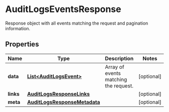 # AuditLogsEventsResponse

Response object with all events matching the request and pagination information.

## Properties

| Name      | Type                                                          | Description                           | Notes      |
| --------- | ------------------------------------------------------------- | ------------------------------------- | ---------- |
| **data**  | [**List&lt;AuditLogsEvent&gt;**](AuditLogsEvent.md)           | Array of events matching the request. | [optional] |
| **links** | [**AuditLogsResponseLinks**](AuditLogsResponseLinks.md)       |                                       | [optional] |
| **meta**  | [**AuditLogsResponseMetadata**](AuditLogsResponseMetadata.md) |                                       | [optional] |
